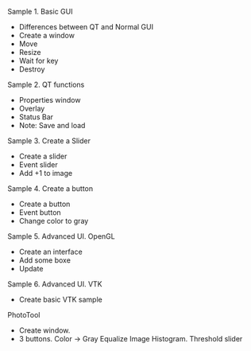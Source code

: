 Sample 1. Basic GUI
- Differences between QT and Normal GUI
- Create a window
- Move
- Resize
- Wait for key
- Destroy

Sample 2. QT functions
- Properties window
- Overlay
- Status Bar
- Note: Save and load

Sample 3. Create a Slider
- Create a slider
- Event slider
- Add +1 to image

Sample 4. Create a button
- Create a button
- Event button
- Change color to gray

Sample 5. Advanced UI. OpenGL
- Create an interface
- Add some boxe
- Update

Sample 6. Advanced UI. VTK
- Create basic VTK sample

PhotoTool
- Create window.
- 3 buttons. Color -> Gray
             Equalize Image
             Histogram. Threshold slider

